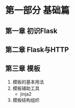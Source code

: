 # 第一部分 基础篇

## 第一章 初识Flask





## 第二章 Flask与HTTP







## 第三章 模板

1. 模板的基本用法
2. 模板辅助工具
   + jinja2
3. 模板结构组织



